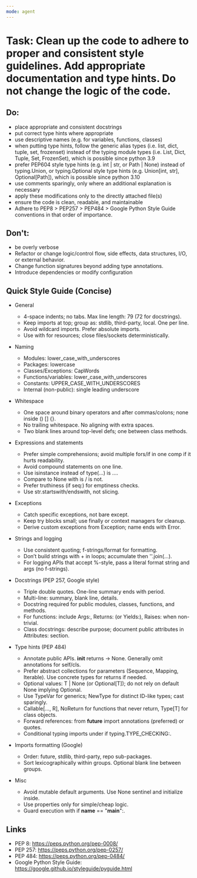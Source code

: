 ```yaml
---
mode: agent
---
```

# Task: Clean up the code to adhere to proper and consistent style guidelines. Add appropriate documentation and type hints. Do not change the logic of the code.

## Do: 
- place appropriate and consistent docstrings 
- put correct type hints where appropriate
- use descriptive names (e.g. for variables, functions, classes)
- when putting type hints, follow the generic alias types (i.e. list, dict, tuple, set, frozenset) instead of the typing module types (i.e. List, Dict, Tuple, Set, FrozenSet), which is possible since python 3.9
- prefer PEP604 style type hints (e.g. int | str, or Path | None) instead of typing.Union, or typing.Optional style type hints (e.g. Union[int, str], Optional[Path]), which is possible since python 3.10
- use comments sparingly, only where an additional explanation is necessary
- apply these modifications only to the directly attached file(s)
- ensure the code is clean, readable, and maintainable
- Adhere to PEP8 > PEP257 > PEP484 > Google Python Style Guide conventions in that order of importance.

## Don't:
- be overly verbose
- Refactor or change logic/control flow, side effects, data structures, I/O, or external behavior.
- Change function signatures beyond adding type annotations.
- Introduce dependencies or modify configuration


## Quick Style Guide (Concise)

- General
  - 4-space indents; no tabs. Max line length: 79 (72 for docstrings).
  - Keep imports at top; group as: stdlib, third-party, local. One per line.
  - Avoid wildcard imports. Prefer absolute imports.
  - Use with for resources; close files/sockets deterministically.

- Naming
  - Modules: lower_case_with_underscores
  - Packages: lowercase
  - Classes/Exceptions: CapWords
  - Functions/variables: lower_case_with_underscores
  - Constants: UPPER_CASE_WITH_UNDERSCORES
  - Internal (non-public): single leading underscore

- Whitespace
  - One space around binary operators and after commas/colons; none inside () [] {}.
  - No trailing whitespace. No aligning with extra spaces.
  - Two blank lines around top-level defs; one between class methods.

- Expressions and statements
  - Prefer simple comprehensions; avoid multiple fors/if in one comp if it hurts readability.
  - Avoid compound statements on one line.
  - Use isinstance instead of type(...) is ....
  - Compare to None with is / is not.
  - Prefer truthiness (if seq:) for emptiness checks.
  - Use str.startswith/endswith, not slicing.

- Exceptions
  - Catch specific exceptions, not bare except.
  - Keep try blocks small; use finally or context managers for cleanup.
  - Derive custom exceptions from Exception; name ends with Error.

- Strings and logging
  - Use consistent quoting; f-strings/format for formatting.
  - Don’t build strings with + in loops; accumulate then ''.join(...).
  - For logging APIs that accept %-style, pass a literal format string and args (no f-strings).

- Docstrings (PEP 257, Google style)
  - Triple double quotes. One-line summary ends with period.
  - Multi-line: summary, blank line, details.
  - Docstring required for public modules, classes, functions, and methods.
  - For functions: include Args:, Returns: (or Yields:), Raises: when non-trivial.
  - Class docstrings: describe purpose; document public attributes in Attributes: section.

- Type hints (PEP 484)
  - Annotate public APIs. __init__ returns -> None. Generally omit annotations for self/cls.
  - Prefer abstract collections for parameters (Sequence, Mapping, Iterable). Use concrete types for returns if needed.
  - Optional values: T | None (or Optional[T]); do not rely on default None implying Optional.
  - Use TypeVar for generics; NewType for distinct ID-like types; cast sparingly.
  - Callable[..., R], NoReturn for functions that never return, Type[T] for class objects.
  - Forward references: from __future__ import annotations (preferred) or quotes.
  - Conditional typing imports under if typing.TYPE_CHECKING:.

- Imports formatting (Google)
  - Order: future, stdlib, third-party, repo sub-packages.
  - Sort lexicographically within groups. Optional blank line between groups.

- Misc
  - Avoid mutable default arguments. Use None sentinel and initialize inside.
  - Use properties only for simple/cheap logic.
  - Guard execution with if __name__ == "__main__":.

## Links
- PEP 8: https://peps.python.org/pep-0008/
- PEP 257: https://peps.python.org/pep-0257/
- PEP 484: https://peps.python.org/pep-0484/
- Google Python Style Guide: https://google.github.io/styleguide/pyguide.html
